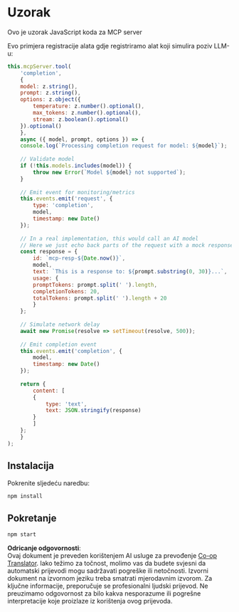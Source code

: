 <!--
CO_OP_TRANSLATOR_METADATA:
{
  "original_hash": "8f12fc94cee9ed16a5eddf9f51fba755",
  "translation_date": "2025-05-17T14:54:04+00:00",
  "source_file": "04-PracticalImplementation/samples/javascript/README.md",
  "language_code": "hr"
}
-->
# Uzorak

Ovo je uzorak JavaScript koda za MCP server

Evo primjera registracije alata gdje registriramo alat koji simulira poziv LLM-u:

```javascript
this.mcpServer.tool(
    'completion',
    {
    model: z.string(),
    prompt: z.string(),
    options: z.object({
        temperature: z.number().optional(),
        max_tokens: z.number().optional(),
        stream: z.boolean().optional()
    }).optional()
    },
    async ({ model, prompt, options }) => {
    console.log(`Processing completion request for model: ${model}`);
    
    // Validate model
    if (!this.models.includes(model)) {
        throw new Error(`Model ${model} not supported`);
    }
    
    // Emit event for monitoring/metrics
    this.events.emit('request', { 
        type: 'completion', 
        model, 
        timestamp: new Date() 
    });
    
    // In a real implementation, this would call an AI model
    // Here we just echo back parts of the request with a mock response
    const response = {
        id: `mcp-resp-${Date.now()}`,
        model,
        text: `This is a response to: ${prompt.substring(0, 30)}...`,
        usage: {
        promptTokens: prompt.split(' ').length,
        completionTokens: 20,
        totalTokens: prompt.split(' ').length + 20
        }
    };
    
    // Simulate network delay
    await new Promise(resolve => setTimeout(resolve, 500));
    
    // Emit completion event
    this.events.emit('completion', {
        model,
        timestamp: new Date()
    });
    
    return {
        content: [
        {
            type: 'text',
            text: JSON.stringify(response)
        }
        ]
    };
    }
);
```

## Instalacija

Pokrenite sljedeću naredbu:

```bash
npm install
```

## Pokretanje

```bash
npm start
```

**Odricanje odgovornosti**:  
Ovaj dokument je preveden korištenjem AI usluge za prevođenje [Co-op Translator](https://github.com/Azure/co-op-translator). Iako težimo za točnost, molimo vas da budete svjesni da automatski prijevodi mogu sadržavati pogreške ili netočnosti. Izvorni dokument na izvornom jeziku treba smatrati mjerodavnim izvorom. Za ključne informacije, preporučuje se profesionalni ljudski prijevod. Ne preuzimamo odgovornost za bilo kakva nesporazume ili pogrešne interpretacije koje proizlaze iz korištenja ovog prijevoda.